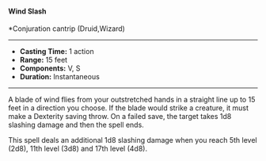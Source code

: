 #### Wind Slash
*Conjuration cantrip (Druid,Wizard)
___
- **Casting Time:** 1 action
- **Range:** 15 feet
- **Components:** V, S
- **Duration:** Instantaneous
---
A blade of wind flies from your outstretched hands in a straight line up to 15 feet in a direction you choose. If the blade would strike a creature, it must make a Dexterity saving throw. On a failed save, the target takes 1d8 slashing damage and then the spell ends.

This spell deals an additional 1d8 slashing damage when you reach 5th level (2d8), 11th level (3d8) and 17th level (4d8).
